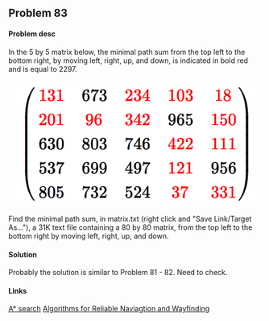## Problem 83

#### Problem desc
In the 5 by 5 matrix below, the minimal path sum from the top left to the bottom right, by moving left, right, up, and down, is indicated in bold red and is equal to 2297.

![](img.png)

Find the minimal path sum, in matrix.txt (right click and "Save Link/Target As..."), a 31K text file containing a 80 by 80 matrix, from the top left to the bottom right by moving left, right, up, and down.

#### Solution

Probably the solution is similar to Problem 81 - 82. Need to check.


#### Links
[A* search](https://en.wikipedia.org/wiki/A*_search_algorithm)
[Algorithms for Reliable Naviagtion and Wayfinding](http://www.cognitivegiscience.psu.edu/pdfs/haque2007algorithms.pdf)